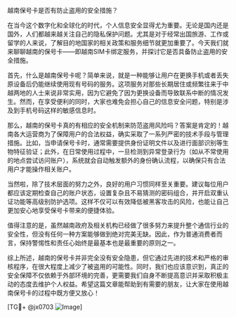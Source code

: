 越南保号卡是否有防止盗用的安全措施？

在当今这个数字化和全球化的时代，个人信息安全显得尤为重要。无论是国内还是国外，人们都越来越关注自己的隐私保护问题。尤其是对于经常出国旅游、工作或留学的人来说，了解目的地国家的相关政策和服务细节就更加重要了。今天我们就来聊聊越南的保号卡——即越南SIM卡绑定服务，并探讨它是否具备防止盗用的安全措施。

首先，什么是越南保号卡呢？简单来说，就是一种能够让用户在更换手机或者丢失原设备后仍能继续使用现有号码的服务。这项服务对那些长期居住或频繁往来于中越两地的人士来说非常实用，因为它避免了因为更换设备而导致联系中断的情况发生。然而，在享受便利的同时，大家也难免会担心自己的信息安全问题，特别是涉及到手机号码这样的敏感信息时。

那么，越南的保号卡真的有相应的安全机制来防范盗用风险吗？答案是肯定的！越南各大运营商为了保障用户的合法权益，确实采取了一系列严密的技术手段与管理措施。比如，当申请保号卡时，通常需要提供身份证明文件以及进行面部识别等生物特征验证；此外，在日常使用过程中，一旦检测到异常登录行为（如从不常使用的地点尝试访问账户），系统就会自动触发额外的身份确认流程，以确保只有合法用户才能操作相关账户。

当然啦，除了技术层面的努力之外，良好的用户习惯同样至关重要。建议每位用户都应该定期检查自己的账户状态，设置复杂且不易猜测的密码组合，并开启双重认证功能等高级别防护选项。这样不仅可以有效降低被黑客攻击的风险，也能让自己更加安心地享受保号卡带来的便捷体验。

值得注意的是，虽然越南政府及相关机构已经做了很多努力来提升整个通信行业的安全性，但没有任何一种方案能够做到绝对完美无缺。因此，作为普通消费者而言，保持警惕性和责任心始终是最基本也是最重要的原则之一。

综上所述，越南的保号卡并非完全没有安全隐患，但它通过先进的技术和严格的审核程序，在很大程度上减少了被盗用的可能性。同时，我们也应该意识到，真正的安全保障不仅依赖于外部环境的完善，更需要我们自身不断提高意识并采取积极主动的态度去维护个人权益。希望这篇文章能帮助到有需要的朋友，让大家在使用越南保号卡的过程中既方便又放心！

[TG💪+ @jx0703 ![Image](https://github.com/user-attachments/assets/dbca1d08-cadb-493c-b0ec-ad6f7a83f270)]